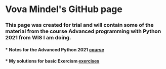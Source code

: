 # Vova Mindel's GitHub page 
### This page was created for trial and will contain some of the material from the course Advanced programming with Python 2021 from WIS I am doing.

#### * Notes for the Advanced Python 2021 [course](/mds/notes.md)

#### * My solutions for basic Exercism [exercises](/mds/exercism.md)  

